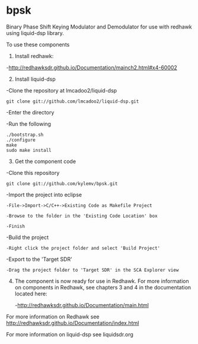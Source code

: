 # bpsk
Binary Phase Shift Keying Modulator and Demodulator for use with redhawk using liquid-dsp library.  

To use these components 

1) Install redhawk:

  -http://redhawksdr.github.io/Documentation/mainch2.html#x4-60002
  
2) Install liquid-dsp

  -Clone the repository at lmcadoo2/liquid-dsp
  
    git clone git://github.com/lmcadoo2/liquid-dsp.git
    
  -Enter the directory
  
  -Run the following
  
    ./bootstrap.sh
    ./configure
    make
    sudo make install
    
3) Get the component code

  -Clone this repository
  
    git clone git://github.com/kylemv/bpsk.git
    
  -Import the project into eclipse
  
    -File->Import->C/C++->Existing Code as Makefile Project
    
    -Browse to the folder in the 'Existing Code Location' box
    
    -Finish
    
  -Build the project
  
    -Right click the project folder and select 'Build Project'
    
  -Export to the 'Target SDR'
  
    -Drag the project folder to 'Target SDR' in the SCA Explorer view

4) The component is now ready for use in Redhawk.  For more information on
components in Redhawk, see chapters 3 and 4 in the documentation located here: 

      -http://redhawksdr.github.io/Documentation/main.html

For more information on Redhawk see http://redhawksdr.github.io/Documentation/index.html

For more information on liquid-dsp see liquidsdr.org
